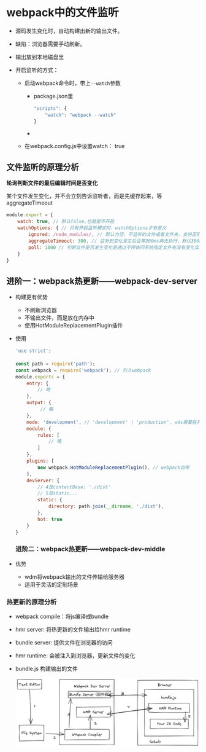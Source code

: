# webpack中的文件监听

- 源码发生变化时，自动构建出新的输出文件。

- 缺陷：浏览器需要手动刷新。

- 输出放到本地磁盘里

- 开启监听的方式：

  - 启动webpack命令时，带上`--watch`参数

    - package.json里

      ```js
      "scripts": {
          "watch": "webpack --watch"
      }
      ```

    - 

  - 在webpack.config.js中设置watch： true

## 文件监听的原理分析

**轮询判断文件的最后编辑时间是否变化**

某个文件发生变化，并不会立刻告诉监听者，而是先缓存起来，等aggregateTimeout

```js
module.export = {
    watch: true, // 默认false,也就是不开启
    watchOptions: { // 只有开启监听模式时，watchOptions才有意义
        ignored: /node_modules/, // 默认为空，不监听的文件或者文件夹，支持正则匹配
        aggregateTimeout: 300, // 监听到变化发生后会等300ms再去执行，默认300ms
        poll: 1000 // 判断文件是否发生变化是通过不停询问系统指定文件有没有变化实现的，默认每秒询问1000次
    }
}
```

## 进阶一：webpack热更新——webpack-dev-server

- 构建更有优势
  - 不刷新浏览器
  - 不输出文件，而是放在内存中
  - 使用HotModuleReplacementPlugin插件

- 使用

  ```js
  'use strict';
  
  const path = require('path');
  const webpack = require('webpack'); // 引入webpack
  module.exports = {
      entry: {
          // 略
      },
      output: {
           // 略
      },
      mode: 'development', // 'development' | 'production', wds需要在开发环境而非生产环境下
      module: {
          rules: [
              // 略
          ]
      },
      plugins: [
          new webpack.HotModuleReplacementPlugin(), // webpack自带
      ],
      devServer: {
          // 4是contentBase: './dist'
          // 5是static...
          static: { 
              directory: path.join(__dirname, './dist'),
          },
          hot: true
      }
  }
  ```

  ### 进阶二：webpack热更新——webpack-dev-middle

- 优势

  - wdm将webpack输出的文件传输给服务器
  - 适用于灵活的定制场景

### 热更新的原理分析

- webpack compile：将js编译成bundle

- hmr server: 将热更新的文件输出给hmr runtime

- bundle server: 提供文件在浏览器的访问

- hmr runtime: 会被注入到浏览器，更新文件的变化

- bundle.js 构建输出的文件

  ![热更新原理示意图](../images/热更新原理示意图.png)